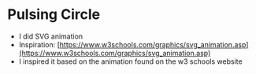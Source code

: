 

# Pulsing Circle

* I did SVG animation
* Inspiration: [https://www.w3schools.com/graphics/svg_animation.asp](https://www.w3schools.com/graphics/svg_animation.asp)
* I inspired it based on the animation found on the w3 schools website
